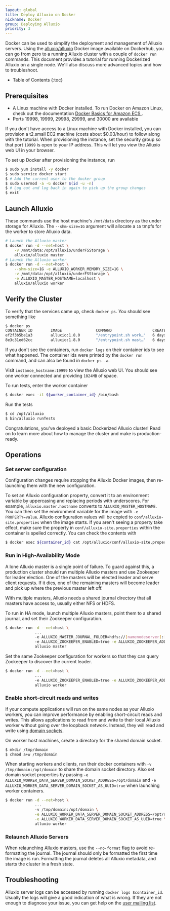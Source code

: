 ```yaml
---
layout: global
title: Deploy Alluxio on Docker
nickname: Docker
group: Deploying Alluxio
priority: 3
---
```


Docker can be used to simplify the deployment and management of Alluxio servers.
Using the [alluxio/alluxio](https://hub.docker.com/r/alluxio/alluxio/) Docker
image available on Dockerhub, you can go from
zero to a running Alluxio cluster with a couple of `docker run` commands.
This document provides a tutorial for running Dockerized Alluxio on a single node.
We'll also discuss more advanced topics and how to troubleshoot.

* Table of Contents
{:toc}

## Prerequisites

- A Linux machine with Docker installed. To run Docker on Amazon Linux, check out the documentation [Docker Basics for Amazon ECS
](https://docs.aws.amazon.com/AmazonECS/latest/developerguide/docker-basics.html#install_docker).
- Ports 19998, 19999, 29998, 29999, and 30000 are available

If you don't have access to a Linux machine with Docker installed, you can
provision a t2.small EC2 machine (costs about $0.03/hour) to follow along with
the tutorial. When provisioning the instance, set the security group so that
port `19999` is open to your IP address. This will let you view the Alluxio web
UI in your browser.

To set up Docker after provisioning the instance, run

```bash
$ sudo yum install -y docker
$ sudo service docker start
$ # Add the current user to the docker group
$ sudo usermod -a -G docker $(id -u -n)
$ # Log out and log back in again to pick up the group changes
$ exit
```

## Launch Alluxio

These commands use the host machine's `/mnt/data` directory as the under storage for Alluxio.
The `--shm-size=1G` argument will allocate a `1G` tmpfs for the worker to store Alluxio data.

```bash
# Launch the Alluxio master
$ docker run -d --net=host \
    -v /mnt/data:/opt/alluxio/underFSStorage \
    alluxio/alluxio master
# Launch the Alluxio worker
$ docker run -d --net=host \
    --shm-size=1G -e ALLUXIO_WORKER_MEMORY_SIZE=1G \
    -v /mnt/data:/opt/alluxio/underFSStorage \
    -e ALLUXIO_MASTER_HOSTNAME=localhost \
    alluxio/alluxio worker
```

## Verify the Cluster

To verify that the services came up, check `docker ps`. You should see something like
```bash
$ docker ps
CONTAINER ID        IMAGE               COMMAND                  CREATED             STATUS              PORTS               NAMES
ef2f3b5be1a3        alluxio:1.8.0       "/entrypoint.sh work…"   6 days ago          Up 6 days                               dazzling_lichterman
8e3c31ed62cc        alluxio:1.8.0       "/entrypoint.sh mast…"   6 days ago          Up 6 days                               eloquent_clarke
```

If you don't see the containers, run `docker logs` on their container ids to see what happened.
The container ids were printed by the `docker run` command, and can also be found in `docker ps -a`.

Visit `instance_hostname:19999` to view the Alluxio web UI. You should see one worker connected and providing
`1024MB` of space.

To run tests, enter the worker container

```bash
$ docker exec -it ${worker_container_id} /bin/bash
```

Run the tests

```bash
$ cd /opt/alluxio
$ bin/alluxio runTests
```

Congratulations, you've deployed a basic Dockerized Alluxio cluster! Read on to learn more about how to manage the cluster and make is production-ready.

## Operations

### Set server configuration

Configuration changes require stopping the Alluxio Docker images, then re-launching
them with the new configuration.

To set an Alluxio configuration property, convert it to an environment variable by uppercasing
and replacing periods with underscores. For example, `alluxio.master.hostname` converts to
`ALLUXIO_MASTER_HOSTNAME`. You can then set the environment variable for the image with
`-e PROPERTY=value`. Alluxio configuration values will be copied to `conf/alluxio-site.properties`
when the image starts. If you aren't seeing a property take effect, make sure the property in
`conf/alluxio-site.properties` within the container is spelled correctly. You can check the
contents with

```bash
$ docker exec ${container_id} cat /opt/alluxio/conf/alluxio-site.properties
```

### Run in High-Availability Mode

A lone Alluxio master is a single point of failure. To guard against this, a production
cluster should run multiple Alluxio masters and use Zookeeper for leader election. One
of the masters will be elected leader and serve client requests. If it dies, one of the
remaining masters will become leader and pick up where the previous master left off.

With multiple masters, Alluxio needs a shared journal directory that all masters have
access to, usually either NFS or HDFS.

To run in HA mode, launch multiple Alluxio masters, point them to a shared journal,
and set their Zookeeper configuration.

```bash
$ docker run -d --net=host \
             ...
             -e ALLUXIO_MASTER_JOURNAL_FOLDER=hdfs://[namenodeserver]:[namenodeport]/alluxio_journal
             -e ALLUXIO_ZOOKEEPER_ENABLED=true -e ALLUXIO_ZOOKEEPER_ADDRESS=zkhost1:2181,zkhost2:2181,zkhost3:2181 \
             alluxio master
```

Set the same Zookeeper configuration for workers so that they can query Zookeeper
to discover the current leader.

```bash
$ docker run -d --net=host \
             ...
             -e ALLUXIO_ZOOKEEPER_ENABLED=true -e ALLUXIO_ZOOKEEPER_ADDRESS=zkhost1:2181,zkhost2:2181,zkhost3:2181 \
             alluxio worker
```

### Enable short-circuit reads and writes

If your compute applications will run on the same nodes as your Alluxio workers,
you can improve performance by enabling short-circuit reads
and writes. This allows applications to read from and write to their
local Alluxio worker without going over the loopback network. Instead, they will
read and write using [domain sockets](https://en.wikipedia.org/wiki/Unix_domain_socket).

On worker host machines, create a directory for the shared domain socket.
```bash
$ mkdir /tmp/domain
$ chmod a+w /tmp/domain
```

When starting workers and clients, run their docker containers with `-v /tmp/domain:/opt/domain`
to share the domain socket directory. Also set domain socket properties by passing
`-e ALLUXIO_WORKER_DATA_SERVER_DOMAIN_SOCKET_ADDRESS=/opt/domain` and
`-e ALLUXIO_WORKER_DATA_SERVER_DOMAIN_SOCKET_AS_UUID=true` when launching worker containers.

```bash
$ docker run -d --net=host \
             ...
             -v /tmp/domain:/opt/domain \
             -e ALLUXIO_WORKER_DATA_SERVER_DOMAIN_SOCKET_ADDRESS=/opt/domain \
             -e ALLUXIO_WORKER_DATA_SERVER_DOMAIN_SOCKET_AS_UUID=true \
             alluxio worker
```

### Relaunch Alluxio Servers

When relaunching Alluxio masters, use the `--no-format` flag to avoid re-formatting
the journal. The journal should only be formatted the first time the image is run.
Formatting the journal deletes all Alluxio metadata, and starts the cluster in
a fresh state.

## Troubleshooting

Alluxio server logs can be accessed by running `docker logs $container_id`.
Usually the logs will give a good indication of what is wrong. If they are not enough to diagnose
your issue, you can get help on the
[user mailing list](https://groups.google.com/forum/#!forum/alluxio-users).
